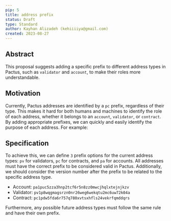 ```yaml
---
pip: 5
title: address prefix
status: Draft
type: Standard
author: Kayhan Alizadeh (kehiiiiya@gmail.com)
created: 2023-08-27
---
```


## Abstract

This proposal suggests adding a specific prefix to different address types in Pactus, such as `validator` and `account`, to make their roles more understandable. 

## Motivation

Currently, Pactus addresses are identified by a `pc` prefix, regardless of their type. This makes it hard for both humans and machines to identify the role of each address, whether it belongs to an `account`, `validator`, or `contract`. By adding appropriate prefixes, we can quickly and easily identify the purpose of each address. For example:

## Specification

To achieve this, we can define `3` prefix options for the current address types: `pv` for validators, `pc` for contracts, and `pa` for accounts. All addresses must have the correct prefix to be considered valid in Pactus. Additionally, we should consider the version number after the prefix to be related to the specific address type.
 
- Account:   `pa1puc5zza3hnp2tcf6r5n8zz0mwcjhqlxtejnjkzv`
- Validator: `pv1p8wqgmagsrzn0nr26weg6wekqtu2mc6uw72k04a`
- Contract:  `pc1pdw5fda6r757q780xvtsxhfls24vekrfqmddqrs`

Furthermore, any possible future address types must follow the same rule and have their own prefix.